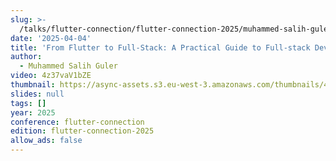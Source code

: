 ```yaml
---
slug: >-
  /talks/flutter-connection/flutter-connection-2025/muhammed-salih-guler-from-flutter-to-full-stack-a-practical-guide-to-full-stack-development
date: '2025-04-04'
title: 'From Flutter to Full-Stack: A Practical Guide to Full-stack Development'
author:
  - Muhammed Salih Guler
video: 4z37vaV1bZE
thumbnail: https://async-assets.s3.eu-west-3.amazonaws.com/thumbnails/4z37vaV1bZE.jpg
slides: null
tags: []
year: 2025
conference: flutter-connection
edition: flutter-connection-2025
allow_ads: false
---
```

